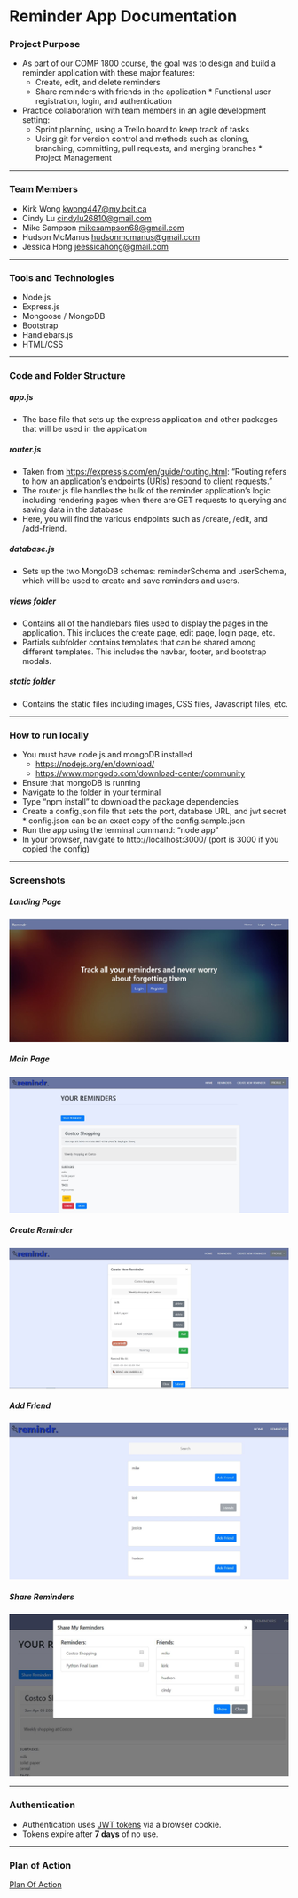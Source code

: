 # Reminder App Documentation

### Project Purpose

- As part of our COMP 1800 course, the goal was to design and build a reminder application with these major features:
  - Create, edit, and delete reminders
  - Share reminders with friends in the application \* Functional user registration, login, and authentication
- Practice collaboration with team members in an agile development setting:
  - Sprint planning, using a Trello board to keep track of tasks
  - Using git for version control and methods such as cloning, branching, committing, pull requests, and merging branches \* Project Management

---

### Team Members

- Kirk Wong kwong447@my.bcit.ca
- Cindy Lu cindylu26810@gmail.com
- Mike Sampson mikesampson68@gmail.com
- Hudson McManus hudsonmcmanus@gmail.com
- Jessica Hong jeessicahong@gmail.com

---

### Tools and Technologies

- Node.js
- Express.js
- Mongoose / MongoDB
- Bootstrap
- Handlebars.js
- HTML/CSS

---

### Code and Folder Structure

##### app.js

- The base file that sets up the express application and other packages that will be used in the application

##### router.js

- Taken from https://expressjs.com/en/guide/routing.html: “Routing refers to how an application’s endpoints (URIs) respond to client requests.”
- The router.js file handles the bulk of the reminder application’s logic including rendering pages when there are GET requests to querying and saving data in the database
- Here, you will find the various endpoints such as /create, /edit, and /add-friend.

##### database.js

- Sets up the two MongoDB schemas: reminderSchema and userSchema, which will be used to create and save reminders and users.

##### views folder

- Contains all of the handlebars files used to display the pages in the application. This includes the create page, edit page, login page, etc.
- Partials subfolder contains templates that can be shared among different templates. This includes the navbar, footer, and bootstrap modals.

##### static folder

- Contains the static files including images, CSS files, Javascript files, etc.

---

### How to run locally

- You must have node.js and mongoDB installed
  - https://nodejs.org/en/download/
  - https://www.mongodb.com/download-center/community
- Ensure that mongoDB is running
- Navigate to the folder in your terminal
- Type “npm install” to download the package dependencies
- Create a config.json file that sets the port, database URL, and jwt secret \* config.json can be an exact copy of the config.sample.json
- Run the app using the terminal command: “node app”
- In your browser, navigate to http://localhost:3000/ (port is 3000 if you copied the config)

---

### Screenshots

##### Landing Page

![landing_page](https://github.com/hudsonmcmanus/reminder-app/blob/master/screenshots/landing_page.JPG)

##### Main Page

![main_page](https://github.com/hudsonmcmanus/reminder-app/blob/master/screenshots/main_page.JPG)

##### Create Reminder

![create_reminder](https://github.com/hudsonmcmanus/reminder-app/blob/master/screenshots/create_reminder.JPG)

##### Add Friend

![add_friend](https://github.com/hudsonmcmanus/reminder-app/blob/master/screenshots/add_friend.JPG)

##### Share Reminders

![share_reminders](https://github.com/hudsonmcmanus/reminder-app/blob/master/screenshots/share_reminders.JPG)

---

### Authentication

- Authentication uses [JWT tokens](https://jwt.io/) via a browser cookie.
- Tokens expire after **7 days** of no use.

---

### Plan of Action

[Plan Of Action](https://github.com/hudsonmcmanus/reminder-app/blob/master/PlanOfAction.md)
